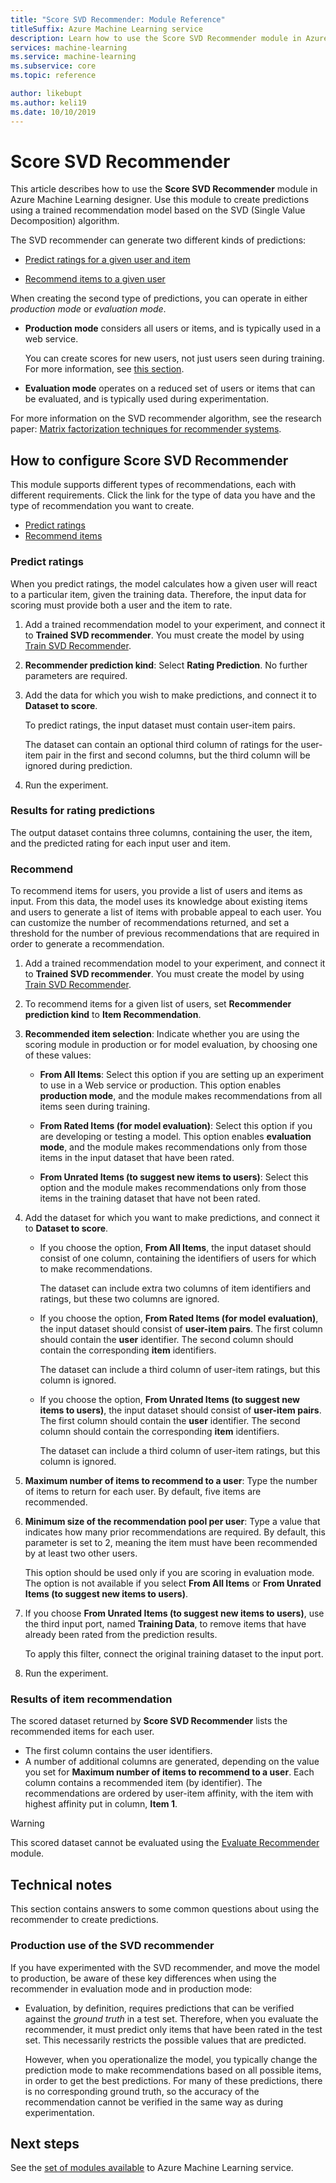 ```yaml
---
title: "Score SVD Recommender: Module Reference"
titleSuffix: Azure Machine Learning service
description: Learn how to use the Score SVD Recommender module in Azure Machine Learning service to score recommendation predictions for a dataset.
services: machine-learning
ms.service: machine-learning
ms.subservice: core
ms.topic: reference

author: likebupt
ms.author: keli19
ms.date: 10/10/2019
---
```

# Score SVD Recommender

This article describes how to use the **Score SVD Recommender** module in Azure Machine Learning designer. Use this module to create predictions using a trained recommendation model based on the SVD (Single Value Decomposition) algorithm.

The SVD recommender can generate two different kinds of predictions:

- [Predict ratings for a given user and item](#predict-ratings)

- [Recommend items to a given user](#recommend)

When creating the second type of predictions, you can operate in either *production mode* or *evaluation mode*.

- **Production mode** considers all users or items, and is typically used in a web service.

    You can create scores for new users, not just users seen during training. For more information, see [this section](#technical-notes). 

- **Evaluation mode** operates on a reduced set of users or items that can be evaluated, and is typically used during experimentation.

For more information on the SVD recommender algorithm, see the research paper: [Matrix factorization techniques for recommender systems](https://datajobs.com/data-science-repo/Recommender-Systems-[Netflix].pdf).

																																	


## How to configure Score SVD Recommender

This module supports different types of recommendations, each with different requirements. Click the link for the type of data you have and the type of recommendation you want to create.

+ [Predict ratings](#predict-ratings)
+ [Recommend items](#recommend)

###  Predict ratings

When you predict ratings, the model calculates how a given user will react to a particular item, given the training data. Therefore, the input data for scoring must provide both a user and the item to rate.

1. Add a trained recommendation model to your experiment, and connect it to **Trained SVD recommender**.  You must create the model by using [Train SVD Recommender](train-SVD-recommender.md).

2. **Recommender prediction kind**: Select **Rating Prediction**. No further parameters are required.

3. Add the data for which you wish to make predictions, and connect it to **Dataset to score**.

    To predict ratings, the input dataset must contain user-item pairs.

    The dataset can contain an optional third column of ratings for the user-item pair in the first and second columns, but the third column will be ignored during prediction.

4. Run the experiment.

### Results for rating predictions 

The output dataset contains three columns, containing the user, the item, and the predicted rating for each input user and item.

###  Recommend 

To recommend items for users, you provide a list of users and items as input. From this data, the model uses its knowledge about existing items and users to generate a list of items with probable appeal to each user. You can customize the number of recommendations returned, and set a threshold for the number of previous recommendations that are required in order to generate a recommendation.

1. Add a trained recommendation model to your experiment, and connect it to **Trained SVD recommender**.  You must create the model by using [Train SVD Recommender](train-svd-recommender.md).

2. To recommend items for a given list of users, set **Recommender prediction kind** to **Item Recommendation**.

3. **Recommended item selection**: Indicate whether you are using the scoring module in production or for model evaluation, by choosing one of these values:

    - **From All Items**: Select this option if you are setting up an experiment to use in a Web service or production.  This option enables **production mode**, and the module makes recommendations from all items seen during training.

    - **From Rated Items (for model evaluation)**: Select this option if you are developing or testing a model. This option enables **evaluation mode**, and the module makes recommendations only from those items in the input dataset that have been rated.
    
    - **From Unrated Items (to suggest new items to users)**: Select this option and the module makes recommendations only from those items in the training dataset that have not been rated. 

4. Add the dataset for which you want to make predictions, and connect it to **Dataset to score**.

    - If you choose the option, **From All Items**, the input dataset should consist of one column, containing the identifiers of users for which to make recommendations.

        The dataset can include extra two columns of item identifiers and ratings, but these two columns are ignored. 

    - If you choose the option, **From Rated Items (for model evaluation)**, the input dataset should consist of **user-item pairs**. The first column should contain the **user** identifier. The second column should contain the corresponding **item** identifiers.

        The dataset can include a third column of user-item ratings, but this column is ignored.

    - If you choose the option, **From Unrated Items (to suggest new items to users)**, the input dataset should consist of **user-item pairs**. The first column should contain the **user** identifier. The second column should contain the corresponding **item** identifiers.

        The dataset can include a third column of user-item ratings, but this column is ignored.

5. **Maximum number of items to recommend to a user**: Type the number of items to return for each user. By default, five items are recommended.

6. **Minimum size of the recommendation pool per user**: Type  a value that indicates how many prior recommendations are required.  By default, this parameter is set to 2, meaning the item must have been recommended by at least two other users.

    This option should be used only if you are scoring in evaluation mode. The option is not available if you select **From All Items** or **From Unrated Items (to suggest new items to users)**.

7.  If you choose **From Unrated Items (to suggest new items to users)**, use the third input port, named **Training Data**, to remove items that have already been rated from the prediction results.

    To apply this filter, connect the original training dataset to the input port.

8. Run the experiment.

### Results of item recommendation

The scored dataset returned by **Score SVD Recommender** lists the recommended items for each user.

- The first column contains the user identifiers.
- A number of additional columns are generated, depending on the value you set for **Maximum number of items to recommend to a user**. Each column contains a recommended item (by identifier). The recommendations are ordered by user-item affinity, with the item with highest affinity put in column, **Item 1**.

> [!WARNING]
> This scored dataset cannot be evaluated using the [Evaluate Recommender](evaluate-recommender.md) module.


##  Technical notes

This section contains answers to some common questions about using the recommender to create predictions.  

###  Production use of the SVD recommender

If you have experimented with the SVD recommender, and move the model to production, be aware of these key differences when using the recommender in evaluation mode and in production mode:

- Evaluation, by definition, requires predictions that can be verified against the *ground truth* in a test set. Therefore, when you evaluate the recommender, it must predict only items that have been rated in the test set. This necessarily restricts the possible values that are predicted.

    However, when you operationalize the model, you typically change the prediction mode to make recommendations based on all possible items, in order to get the best predictions. For many of these predictions, there is no corresponding ground truth, so the accuracy of the recommendation cannot be verified in the same way as during experimentation.


## Next steps

See the [set of modules available](module-reference.md) to Azure Machine Learning service. 
